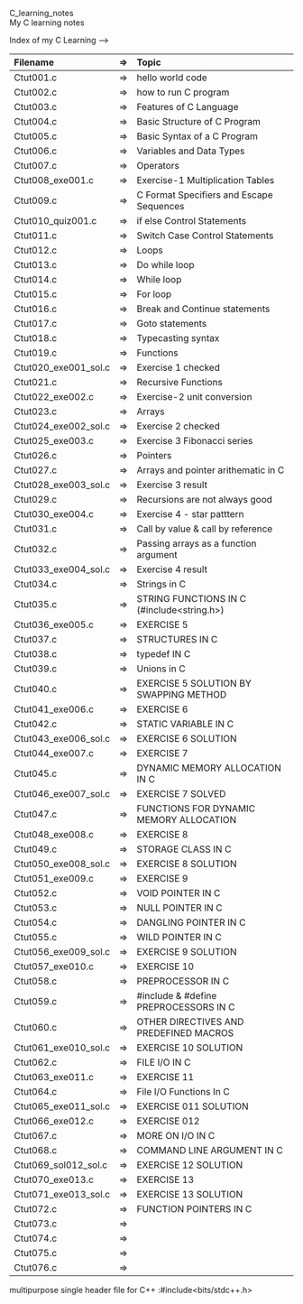 C_learning_notes \
My C learning notes


Index of my C Learning -->


|   Filename                |=>  |      Topic                                |
| :-----------------------  | -- | :---------------------------------------- |
|   Ctut001.c               |=>  |hello world code                           |
|   Ctut002.c               |=>  |how to run C program                       |
|   Ctut003.c               |=>  |Features of C Language                     |
|   Ctut004.c               |=>  |Basic Structure of C Program               |
|   Ctut005.c               |=>  |Basic Syntax of a C Program                |
|   Ctut006.c               |=>  |Variables and Data Types                   |
|   Ctut007.c               |=>  |Operators                                  |
|   Ctut008_exe001.c        |=>  |Exercise-1 Multiplication Tables           |
|   Ctut009.c               |=>  |C Format Specifiers and Escape Sequences   |
|   Ctut010_quiz001.c       |=>  |if else Control Statements                 |
|   Ctut011.c               |=>  |Switch Case Control Statements             |
|   Ctut012.c               |=>  |Loops                                      |
|   Ctut013.c               |=>  |Do while loop                              |
|   Ctut014.c               |=>  |While loop                                 |
|   Ctut015.c               |=>  |For loop                                   |
|   Ctut016.c               |=>  |Break and Continue statements              |
|   Ctut017.c               |=>  |Goto statements                            |
|   Ctut018.c               |=>  |Typecasting syntax                         |
|   Ctut019.c               |=>  |Functions                                  |
|   Ctut020_exe001_sol.c    |=>  |Exercise 1 checked                         |
|   Ctut021.c               |=>  |Recursive Functions                        |
|   Ctut022_exe002.c        |=>  |Exercise-2 unit conversion                 |
|   Ctut023.c               |=>  |Arrays                                     |
|   Ctut024_exe002_sol.c    |=>  |Exercise 2 checked                         |
|   Ctut025_exe003.c        |=>  |Exercise 3 Fibonacci series                |
|   Ctut026.c               |=>  |Pointers                                   |
|   Ctut027.c               |=>  |Arrays and pointer arithematic in C        |
|   Ctut028_exe003_sol.c    |=>  |Exercise 3 result                          |
|   Ctut029.c               |=>  |Recursions are not always good             |
|   Ctut030_exe004.c        |=>  |Exercise 4 - star patttern                 |
|   Ctut031.c               |=>  |Call by value & call by reference          |
|   Ctut032.c               |=>  |Passing arrays as a function argument      |
|   Ctut033_exe004_sol.c    |=>  |Exercise 4 result                          |
|   Ctut034.c               |=>  |Strings in C                               |
|   Ctut035.c               |=>  |STRING FUNCTIONS IN C (#include<string.h>) |
|   Ctut036_exe005.c        |=>  |EXERCISE 5                                 |
|   Ctut037.c               |=>  |STRUCTURES IN C                            |
|   Ctut038.c               |=>  |typedef IN C                               |
|   Ctut039.c               |=>  |Unions in C                                |
|   Ctut040.c               |=>  |EXERCISE 5 SOLUTION BY SWAPPING METHOD     |
|   Ctut041_exe006.c        |=>  |EXERCISE 6                                 |
|   Ctut042.c               |=>  |STATIC VARIABLE IN C                       |
|   Ctut043_exe006_sol.c    |=>  |EXERCISE 6 SOLUTION                        |
|   Ctut044_exe007.c        |=>  |EXERCISE 7                                 |
|   Ctut045.c               |=>  |DYNAMIC MEMORY ALLOCATION IN C             |
|   Ctut046_exe007_sol.c    |=>  |EXERCISE 7 SOLVED                          |
|   Ctut047.c               |=>  |FUNCTIONS FOR DYNAMIC MEMORY ALLOCATION    |
|   Ctut048_exe008.c        |=>  |EXERCISE 8                                 |
|   Ctut049.c               |=>  |STORAGE CLASS IN C                         |
|   Ctut050_exe008_sol.c    |=>  |EXERCISE 8 SOLUTION                        |
|   Ctut051_exe009.c        |=>  |EXERCISE 9                                 |
|   Ctut052.c               |=>  |VOID POINTER IN C                          |
|   Ctut053.c               |=>  |NULL POINTER IN C                          |
|   Ctut054.c               |=>  |DANGLING POINTER IN C                      |
|   Ctut055.c               |=>  |WILD POINTER IN C                          |
|   Ctut056_exe009_sol.c    |=>  |EXERCISE 9 SOLUTION                        |
|   Ctut057_exe010.c        |=>  |EXERCISE 10                                |
|   Ctut058.c               |=>  |PREPROCESSOR IN C                          |
|   Ctut059.c               |=>  |#include & #define PREPROCESSORS IN C      |
|   Ctut060.c               |=>  |OTHER DIRECTIVES AND PREDEFINED MACROS     |
|   Ctut061_exe010_sol.c    |=>  |EXERCISE 10 SOLUTION                       |
|   Ctut062.c               |=>  |FILE I/O IN C                              |
|   Ctut063_exe011.c        |=>  |EXERCISE 11                                |
|   Ctut064.c               |=>  |File I/O Functions In C                    |
|   Ctut065_exe011_sol.c    |=>  |EXERCISE 011 SOLUTION                      |
|   Ctut066_exe012.c        |=>  |EXERCISE 012                               |
|   Ctut067.c               |=>  |MORE ON I/O IN C                           |
|   Ctut068.c               |=>  |COMMAND LINE ARGUMENT IN C                 |
|   Ctut069_sol012_sol.c    |=>  |EXERCISE 12 SOLUTION                       |
|   Ctut070_exe013.c        |=>  |EXERCISE 13                                |
|   Ctut071_exe013_sol.c    |=>  |EXERCISE 13 SOLUTION                       |
|   Ctut072.c               |=>  |FUNCTION POINTERS IN C                     |
|   Ctut073.c               |=>  |                                           |
|   Ctut074.c               |=>  |                                           |
|   Ctut075.c               |=>  |                                           |
|   Ctut076.c               |=>  |                                           |


multipurpose single header file for C++ :#include<bits/stdc++.h>